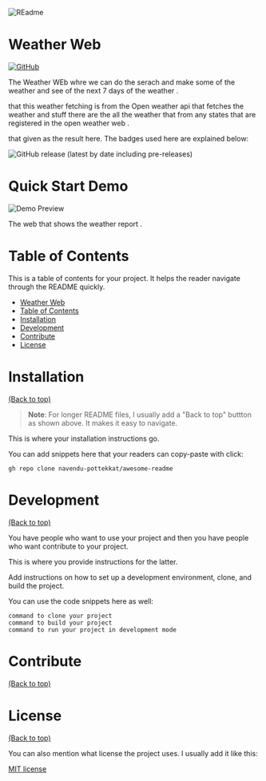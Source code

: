 
![REadme](https://media.licdn.com/dms/image/v2/C5622AQEP4H_FBqxNdQ/feedshare-shrink_1280/feedshare-shrink_1280/0/1659317985338?e=1734566400&v=beta&t=KjHLxpvd6sQmNhEFmU5A-OVdUL4FVpjox_6s-JYGQjQ)

# Weather Web


[![GitHub](https://img.shields.io/github/license/navendu-pottekkat/awesome-readme)](https://img.shields.io/github/license/navendu-pottekkat/awesome-readme)


The Weather WEb  whre we can do the serach and make some of the weather and see of the next 7 days of the weather .

 that this weather fetching is from the Open weather api that fetches the weather and stuff there are the all the weather that from any states that are registered in the open weather web . 

that given as the result here.
The badges used here are explained below:

<!-- Add badges with link to Shields IO -->

![GitHub release (latest by date including pre-releases)](https://img.shields.io/github/v/release/navendu-pottekkat/awesome-readme?include_prereleases)



# Quick Start Demo

![Demo Preview](https://media.licdn.com/dms/image/v2/C5622AQFc-2Jd0j4_Lg/feedshare-shrink_1280/feedshare-shrink_1280/0/1659317977190?e=1734566400&v=beta&t=fTE877ROK6D22yP0byM04IuynUq4Dx5eMYak6rBXIgs)

The web that shows the weather report .

# Table of Contents

This is a table of contents for your project. It helps the reader navigate through the README quickly.
- [Weather Web](#project-title)
- [Table of Contents](#table-of-contents)
- [Installation](#installation)
- [Development](#development)
- [Contribute](#contribute)
- [License](#license)


# Installation
[(Back to top)](#table-of-contents)

> **Note**: For longer README files, I usually add a "Back to top" buttton as shown above. It makes it easy to navigate.

This is where your installation instructions go.

You can add snippets here that your readers can copy-paste with click:

```shell
gh repo clone navendu-pottekkat/awesome-readme
```


# Development
[(Back to top)](#table-of-contents)

You have people who want to use your project and then you have people who want contribute to your project.

This is where you provide instructions for the latter.

Add instructions on how to set up a development environment, clone, and build the project.

You can use the code snippets here as well:

```shell
command to clone your project
command to build your project
command to run your project in development mode
```


# Contribute
[(Back to top)](#table-of-contents)


# License
[(Back to top)](#table-of-contents)

You can also mention what license the project uses. I usually add it like this:

[MIT license](./LICENSE)


